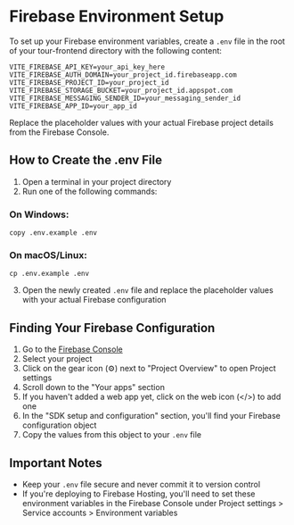 # Firebase Environment Setup

To set up your Firebase environment variables, create a `.env` file in the root of your tour-frontend directory with the following content:

```
VITE_FIREBASE_API_KEY=your_api_key_here
VITE_FIREBASE_AUTH_DOMAIN=your_project_id.firebaseapp.com
VITE_FIREBASE_PROJECT_ID=your_project_id
VITE_FIREBASE_STORAGE_BUCKET=your_project_id.appspot.com
VITE_FIREBASE_MESSAGING_SENDER_ID=your_messaging_sender_id
VITE_FIREBASE_APP_ID=your_app_id
```

Replace the placeholder values with your actual Firebase project details from the Firebase Console.

## How to Create the .env File

1. Open a terminal in your project directory
2. Run one of the following commands:

### On Windows:
```
copy .env.example .env
```

### On macOS/Linux:
```
cp .env.example .env
```

3. Open the newly created `.env` file and replace the placeholder values with your actual Firebase configuration

## Finding Your Firebase Configuration

1. Go to the [Firebase Console](https://console.firebase.google.com/)
2. Select your project
3. Click on the gear icon (⚙️) next to "Project Overview" to open Project settings
4. Scroll down to the "Your apps" section
5. If you haven't added a web app yet, click on the web icon (</>) to add one
6. In the "SDK setup and configuration" section, you'll find your Firebase configuration object
7. Copy the values from this object to your `.env` file

## Important Notes

- Keep your `.env` file secure and never commit it to version control
- If you're deploying to Firebase Hosting, you'll need to set these environment variables in the Firebase Console under Project settings > Service accounts > Environment variables
